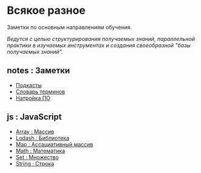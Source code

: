 # Всякое разное

Заметки по основным направлениям обучения.

_Ведутся с целью структурирования получаемых знаний, параллельной практики в изучаемых инструментах и создания своеобразной "базы получаемых знаний"._

## notes : Заметки

- [Подкасты](./notes-podcasts.md)
- [Словарь терминов](./notes-dictionary.md)
- [Натройка ПО](./notes-soft.md)

## js : JavaScript

- [Array : Массив](./js-array.md)
- [Lodash : Библиотека](./js-lodash.md)
- [Map : Ассациативный массив](./js-map.md)
- [Math : Математика](./js-math.md)
- [Set : Множество](./js-set.md)
- [String : Строка](./js-string.md)
